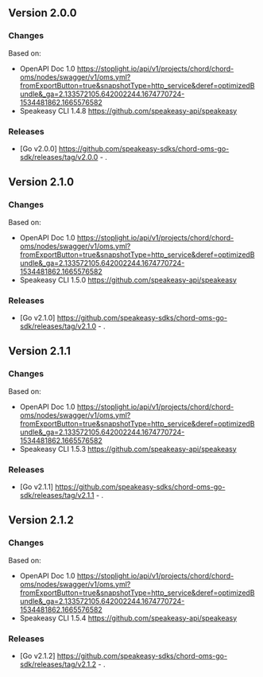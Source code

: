 

## Version 2.0.0
### Changes
Based on:
- OpenAPI Doc 1.0 https://stoplight.io/api/v1/projects/chord/chord-oms/nodes/swagger/v1/oms.yml?fromExportButton=true&snapshotType=http_service&deref=optimizedBundle&_ga=2.133572105.642002244.1674770724-1534481862.1665576582
- Speakeasy CLI 1.4.8 https://github.com/speakeasy-api/speakeasy
### Releases
- [Go v2.0.0] https://github.com/speakeasy-sdks/chord-oms-go-sdk/releases/tag/v2.0.0 - .

## Version 2.1.0
### Changes
Based on:
- OpenAPI Doc 1.0 https://stoplight.io/api/v1/projects/chord/chord-oms/nodes/swagger/v1/oms.yml?fromExportButton=true&snapshotType=http_service&deref=optimizedBundle&_ga=2.133572105.642002244.1674770724-1534481862.1665576582
- Speakeasy CLI 1.5.0 https://github.com/speakeasy-api/speakeasy
### Releases
- [Go v2.1.0] https://github.com/speakeasy-sdks/chord-oms-go-sdk/releases/tag/v2.1.0 - .

## Version 2.1.1
### Changes
Based on:
- OpenAPI Doc 1.0 https://stoplight.io/api/v1/projects/chord/chord-oms/nodes/swagger/v1/oms.yml?fromExportButton=true&snapshotType=http_service&deref=optimizedBundle&_ga=2.133572105.642002244.1674770724-1534481862.1665576582
- Speakeasy CLI 1.5.3 https://github.com/speakeasy-api/speakeasy
### Releases
- [Go v2.1.1] https://github.com/speakeasy-sdks/chord-oms-go-sdk/releases/tag/v2.1.1 - .

## Version 2.1.2
### Changes
Based on:
- OpenAPI Doc 1.0 https://stoplight.io/api/v1/projects/chord/chord-oms/nodes/swagger/v1/oms.yml?fromExportButton=true&snapshotType=http_service&deref=optimizedBundle&_ga=2.133572105.642002244.1674770724-1534481862.1665576582
- Speakeasy CLI 1.5.4 https://github.com/speakeasy-api/speakeasy
### Releases
- [Go v2.1.2] https://github.com/speakeasy-sdks/chord-oms-go-sdk/releases/tag/v2.1.2 - .
